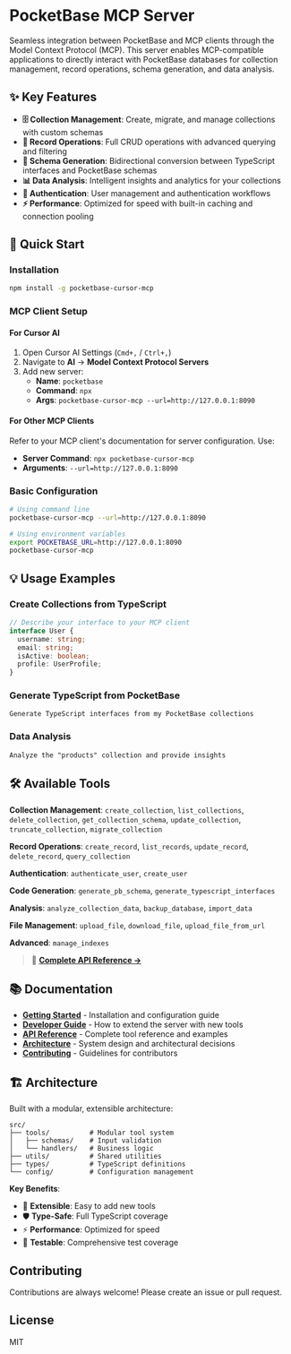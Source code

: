 # PocketBase MCP Server

Seamless integration between PocketBase and MCP clients through the Model Context Protocol (MCP). This server enables MCP-compatible applications to directly interact with PocketBase databases for collection management, record operations, schema generation, and data analysis.

## ✨ Key Features

- **🗄️ Collection Management**: Create, migrate, and manage collections with custom schemas
- **📝 Record Operations**: Full CRUD operations with advanced querying and filtering
- **🔄 Schema Generation**: Bidirectional conversion between TypeScript interfaces and PocketBase schemas
- **📊 Data Analysis**: Intelligent insights and analytics for your collections
- **🔐 Authentication**: User management and authentication workflows
- **⚡ Performance**: Optimized for speed with built-in caching and connection pooling

## 🚀 Quick Start

### Installation

```bash
npm install -g pocketbase-cursor-mcp
```

### MCP Client Setup

#### For Cursor AI
1. Open Cursor AI Settings (`Cmd+,` / `Ctrl+,`)
2. Navigate to **AI** → **Model Context Protocol Servers**
3. Add new server:
   - **Name**: `pocketbase`
   - **Command**: `npx`
   - **Args**: `pocketbase-cursor-mcp --url=http://127.0.0.1:8090`

#### For Other MCP Clients
Refer to your MCP client's documentation for server configuration. Use:
- **Server Command**: `npx pocketbase-cursor-mcp`
- **Arguments**: `--url=http://127.0.0.1:8090`

### Basic Configuration

```bash
# Using command line
pocketbase-cursor-mcp --url=http://127.0.0.1:8090

# Using environment variables
export POCKETBASE_URL=http://127.0.0.1:8090
pocketbase-cursor-mcp
```

## 💡 Usage Examples

### Create Collections from TypeScript
```typescript
// Describe your interface to your MCP client
interface User {
  username: string;
  email: string;
  isActive: boolean;
  profile: UserProfile;
}
```

### Generate TypeScript from PocketBase
```
Generate TypeScript interfaces from my PocketBase collections
```

### Data Analysis
```
Analyze the "products" collection and provide insights
```

## 🛠️ Available Tools

**Collection Management**: `create_collection`, `list_collections`, `delete_collection`, `get_collection_schema`, `update_collection`, `truncate_collection`, `migrate_collection`

**Record Operations**: `create_record`, `list_records`, `update_record`, `delete_record`, `query_collection`

**Authentication**: `authenticate_user`, `create_user`

**Code Generation**: `generate_pb_schema`, `generate_typescript_interfaces`

**Analysis**: `analyze_collection_data`, `backup_database`, `import_data`

**File Management**: `upload_file`, `download_file`, `upload_file_from_url`

**Advanced**: `manage_indexes`

> 📖 **[Complete API Reference →](./docs/api-reference.md)**

## 📚 Documentation

- **[Getting Started](./docs/getting-started.md)** - Installation and configuration guide
- **[Developer Guide](./docs/developer-guide.md)** - How to extend the server with new tools
- **[API Reference](./docs/api-reference.md)** - Complete tool reference and examples
- **[Architecture](./docs/architecture.md)** - System design and architectural decisions
- **[Contributing](./docs/contributing.md)** - Guidelines for contributors

## 🏗️ Architecture

Built with a modular, extensible architecture:

```
src/
├── tools/          # Modular tool system
│   ├── schemas/    # Input validation
│   └── handlers/   # Business logic
├── utils/          # Shared utilities
├── types/          # TypeScript definitions
└── config/         # Configuration management
```

**Key Benefits**:
- 🔧 **Extensible**: Easy to add new tools
- 🛡️ **Type-Safe**: Full TypeScript coverage
- ⚡ **Performance**: Optimized for speed
- 🧪 **Testable**: Comprehensive test coverage

## Contributing

Contributions are always welcome! Please create an issue or pull request.

## License

MIT
